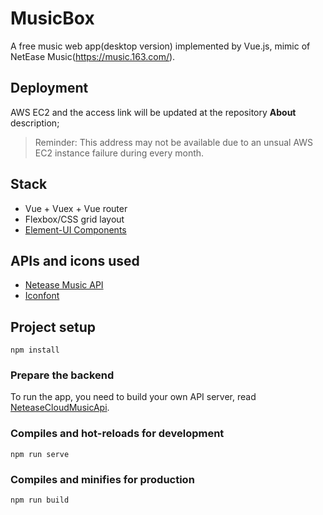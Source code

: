 # MusicBox

A free music web app(desktop version) implemented by Vue.js, mimic of NetEase Music(https://music.163.com/).

## Deployment

AWS EC2 and the access link will be updated at the repository **About** description;

> Reminder: This address may not be available due to an unsual AWS EC2 instance failure during every month.

## Stack

- Vue + Vuex + Vue router
- Flexbox/CSS grid layout
- [Element-UI Components](https://element.eleme.io/)

## APIs and icons used

- [Netease Music API](https://github.com/Binaryify/NeteaseCloudMusicApi)
- [Iconfont](https://www.iconfont.cn/)

## Project setup

```
npm install
```

### Prepare the backend

To run the app, you need to build your own API server, read [NeteaseCloudMusicApi](https://github.com/Binaryify/NeteaseCloudMusicApi).

### Compiles and hot-reloads for development

```
npm run serve
```

### Compiles and minifies for production

```
npm run build
```
